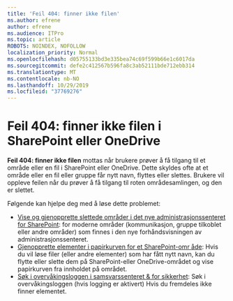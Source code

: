 ```yaml
---
title: 'Feil 404: finner ikke filen'
ms.author: efrene
author: efrene
ms.audience: ITPro
ms.topic: article
ROBOTS: NOINDEX, NOFOLLOW
localization_priority: Normal
ms.openlocfilehash: d05755133bd3e335bea74c69f599b66e1c6017da
ms.sourcegitcommit: defe2c412567b596fa8c3ab52111bde712ebb314
ms.translationtype: MT
ms.contentlocale: nb-NO
ms.lasthandoff: 10/29/2019
ms.locfileid: "37769276"
---
```

# <a name="error-404-file-not-found-in-sharepoint-or-onedrive"></a>Feil 404: finner ikke filen i SharePoint eller OneDrive

**Feil 404: finner ikke filen** mottas når brukere prøver å få tilgang til et område eller en fil i SharePoint eller OneDrive. Dette skyldes ofte at et område eller en fil eller gruppe får nytt navn, flyttes eller slettes.
Brukere vil oppleve feilen når du prøver å få tilgang til roten områdesamlingen, og den er slettet.

Følgende kan hjelpe deg med å løse dette problemet:
- [Vise og gjenopprette slettede områder i det nye administrasjonssenteret for SharePoint](https://docs.microsoft.com/sharepoint/view-and-restore-deleted-sites-in-new-admin-center): for moderne områder (kommunikasjon, gruppe tilkoblet eller andre områder) som finnes i den nye forhåndsvisningen av administrasjonssenteret.
- [Gjenopprette elementer i papirkurven for et SharePoint-omr åde](https://support.office.com/article/Restore-items-in-the-Recycle-Bin-of-a-SharePoint-site-6df466b6-55f2-4898-8d6e-c0dff851a0be): Hvis du vil løse filer (eller andre elementer) som har fått nytt navn, kan du flytte eller slette dem på SharePoint-eller OneDrive-området og vise papirkurven fra innholdet på området.
- [Søk i overvåkingsloggen i samsvarssenteret &amp; for sikkerhet](https://docs.microsoft.com/office365/securitycompliance/search-the-audit-log-in-security-and-compliance): Søk i overvåkingsloggen (hvis logging er aktivert) Hvis du fremdeles ikke finner elementet.